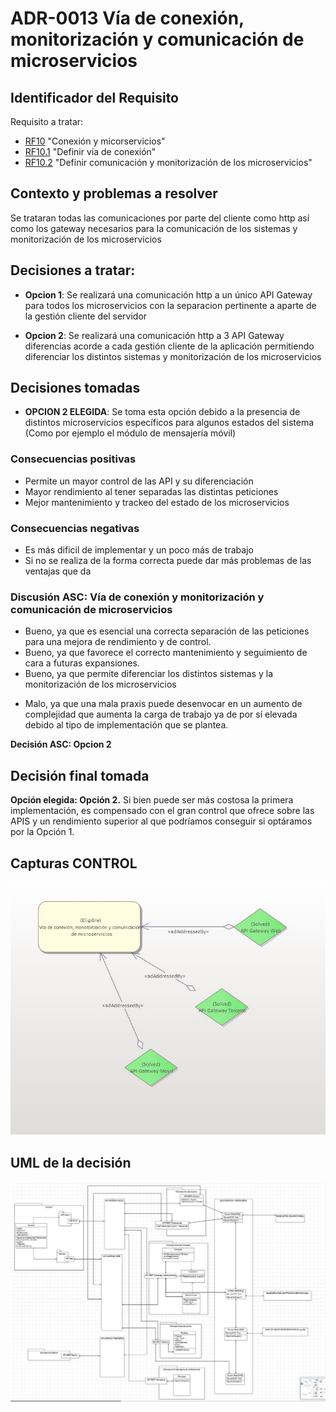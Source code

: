 # ADR-0013 Vía de conexión, monitorización y comunicación de microservicios

## Identificador del Requisito

Requisito a tratar: 
* [RF10](../Requisitos/rf10.1.md) "Conexión y micorservicios"
* [RF10.1](../Requisitos/rf10.1.md) "Definir vía de conexión"
* [RF10.2](../Requisitos/rf10.2.md) "Definir comunicación  y monitorización de los microservicios"

## Contexto y problemas a resolver

Se trataran todas las comunicaciones por parte del cliente como http así como los gateway necesarios para la comunicación de los sistemas y monitorización de los microservicios

## Decisiones a tratar:

* **Opcion 1**: Se realizará una comunicación http a un único API Gateway para todos los microservicios con la separacion pertinente a aparte de la gestión cliente del servidor

* **Opcion 2**: Se realizará una comunicación http a 3 API Gateway diferencias acorde a cada gestión cliente de la aplicación permitiendo diferenciar los distintos sistemas y monitorización de los microservicios



## Decisiones tomadas
* **OPCION 2 ELEGIDA**: Se toma esta opción debido a la presencia de distintos microservicios específicos para algunos estados del sistema (Como por ejemplo el módulo de mensajería móvil)


### Consecuencias positivas <!-- optional -->

* Permite un mayor control de las API y su diferenciación
* Mayor rendimiento al tener separadas las distintas peticiones
* Mejor mantenimiento y trackeo del estado de los microservicios

### Consecuencias negativas <!-- optional -->

* Es más dificil de implementar y un poco más de trabajo
* Si no se realiza de la forma correcta puede dar más problemas de las ventajas que da

### Discusión ASC: Vía de conexión y monitorización y comunicación de microservicios

+ Bueno, ya que es esencial una correcta separación de las peticiones para una mejora de rendimiento y de control.
+ Bueno, ya que favorece el correcto mantenimiento y seguimiento de cara a futuras expansiones.
+ Bueno, ya que permite diferenciar los distintos sistemas y la monitorización de los microservicios
- Malo, ya que una mala praxis puede desenvocar en un aumento de complejidad que aumenta la carga de trabajo ya de por sí elevada debido al tipo de implementación que se plantea.

**Decisión ASC: Opcion 2** 

## Decisión final tomada

**Opción elegida: Opción 2.** Si bien puede ser más costosa la primera implementación, es compensado con el gran control que ofrece sobre las APIS y un rendimiento superior al que podríamos conseguir si optáramos por la Opción 1.

## Capturas CONTROL 

![D0013](../capturasadmentor/D0013.JPG)

## UML de la decisión

![UML-D0013](../uml/D0013uml.JPG)




